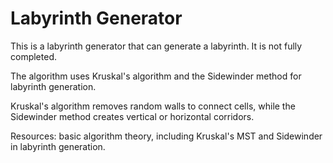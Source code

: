 # Labyrinth Generator

This is a labyrinth generator that can generate a labyrinth. It is not fully completed.

The algorithm uses Kruskal's algorithm and the Sidewinder method for labyrinth generation.

Kruskal's algorithm removes random walls to connect cells, while the Sidewinder method creates vertical or horizontal corridors.

Resources: basic algorithm theory, including Kruskal's MST and Sidewinder in labyrinth generation.
